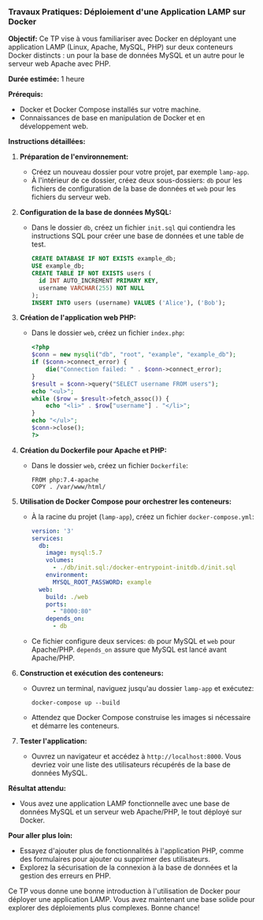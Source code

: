 ### Travaux Pratiques: Déploiement d'une Application LAMP sur Docker

**Objectif:** Ce TP vise à vous familiariser avec Docker en déployant une application LAMP (Linux, Apache, MySQL, PHP) sur deux conteneurs Docker distincts : un pour la base de données MySQL et un autre pour le serveur web Apache avec PHP.

**Durée estimée:** 1 heure

**Prérequis:**
- Docker et Docker Compose installés sur votre machine.
- Connaissances de base en manipulation de Docker et en développement web.

**Instructions détaillées:**

1. **Préparation de l'environnement:**
   - Créez un nouveau dossier pour votre projet, par exemple `lamp-app`.
   - À l'intérieur de ce dossier, créez deux sous-dossiers: `db` pour les fichiers de configuration de la base de données et `web` pour les fichiers du serveur web.

2. **Configuration de la base de données MySQL:**
   - Dans le dossier `db`, créez un fichier `init.sql` qui contiendra les instructions SQL pour créer une base de données et une table de test.
     ```sql
     CREATE DATABASE IF NOT EXISTS example_db;
     USE example_db;
     CREATE TABLE IF NOT EXISTS users (
       id INT AUTO_INCREMENT PRIMARY KEY,
       username VARCHAR(255) NOT NULL
     );
     INSERT INTO users (username) VALUES ('Alice'), ('Bob');
     ```

3. **Création de l'application web PHP:**
   - Dans le dossier `web`, créez un fichier `index.php`:
     ```php
     <?php
     $conn = new mysqli("db", "root", "example", "example_db");
     if ($conn->connect_error) {
         die("Connection failed: " . $conn->connect_error);
     }
     $result = $conn->query("SELECT username FROM users");
     echo "<ul>";
     while ($row = $result->fetch_assoc()) {
         echo "<li>" . $row["username"] . "</li>";
     }
     echo "</ul>";
     $conn->close();
     ?>
     ```

4. **Création du Dockerfile pour Apache et PHP:**
   - Dans le dossier `web`, créez un fichier `Dockerfile`:
     ```
     FROM php:7.4-apache
     COPY . /var/www/html/
     ```

5. **Utilisation de Docker Compose pour orchestrer les conteneurs:**
   - À la racine du projet (`lamp-app`), créez un fichier `docker-compose.yml`:
     ```yaml
     version: '3'
     services:
       db:
         image: mysql:5.7
         volumes:
           - ./db/init.sql:/docker-entrypoint-initdb.d/init.sql
         environment:
           MYSQL_ROOT_PASSWORD: example
       web:
         build: ./web
         ports:
           - "8000:80"
         depends_on:
           - db
     ```
   - Ce fichier configure deux services: `db` pour MySQL et `web` pour Apache/PHP. `depends_on` assure que MySQL est lancé avant Apache/PHP.

6. **Construction et exécution des conteneurs:**
   - Ouvrez un terminal, naviguez jusqu'au dossier `lamp-app` et exécutez:
     ```
     docker-compose up --build
     ```
   - Attendez que Docker Compose construise les images si nécessaire et démarre les conteneurs.

7. **Tester l'application:**
   - Ouvrez un navigateur et accédez à `http://localhost:8000`. Vous devriez voir une liste des utilisateurs récupérés de la base de données MySQL.

**Résultat attendu:**
- Vous avez une application LAMP fonctionnelle avec une base de données MySQL et un serveur web Apache/PHP, le tout déployé sur Docker.

**Pour aller plus loin:**
- Essayez d'ajouter plus de fonctionnalités à l'application PHP, comme des formulaires pour ajouter ou supprimer des utilisateurs.
- Explorez la sécurisation de la connexion à la base de données et la gestion des erreurs en PHP.

Ce TP vous donne une bonne introduction à l'utilisation de Docker pour déployer une application LAMP. Vous avez maintenant une base solide pour explorer des déploiements plus complexes. Bonne chance!
